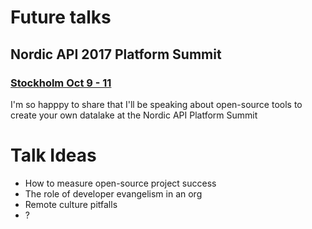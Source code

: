 # Future talks

## Nordic API 2017 Platform Summit
### [Stockholm Oct 9 - 11](http://nordicapis.com/events/the-2017-api-platform-summit/)

I'm so happpy to share that I'll be speaking about open-source tools to create your own datalake at the Nordic API Platform Summit

# Talk Ideas
 - How to measure open-source project success
 - The role of developer evangelism in an org
 - Remote culture pitfalls
 - ?